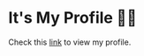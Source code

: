 # It's My Profile 👨‍💻
Check this [link](https://rudraprakash054.github.io/rudraprakash/) to view my profile.
